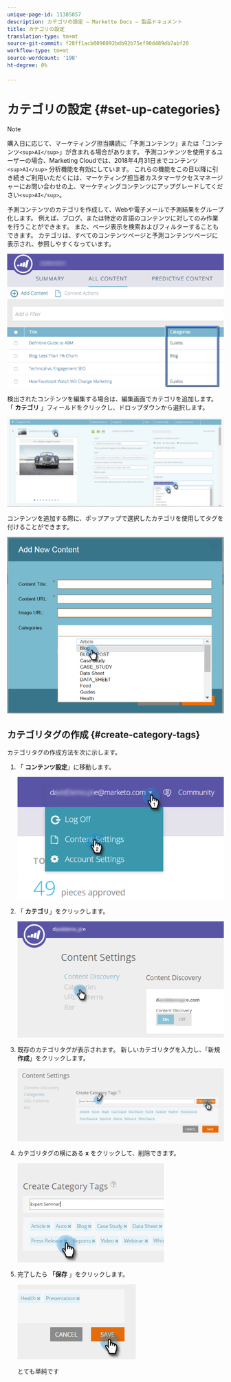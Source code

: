 ```yaml
---
unique-page-id: 11385057
description: カテゴリの設定 — Marketto Docs — 製品ドキュメント
title: カテゴリの設定
translation-type: tm+mt
source-git-commit: f28ff1acb0090892bdb92b75ef90d489db7abf20
workflow-type: tm+mt
source-wordcount: '198'
ht-degree: 0%

---
```



# カテゴリの設定 {#set-up-categories}

>[!NOTE]
>
>購入日に応じて、マーケティング担当購読に「予測コンテンツ」または「コンテンツ`<sup>AI</sup>`」が含まれる場合があります。 予測コンテンツを使用するユーザーの場合、Marketing Cloudでは、2018年4月31日までコンテンツ`<sup>AI</sup>` 分析機能を有効にしています。 これらの機能をこの日以降に引き続きご利用いただくには、マーケティング担当者カスタマーサクセスマネージャーにお問い合わせの上、マーケティングコンテンツにアップグレードしてください`<sup>AI</sup>`。

予測コンテンツのカテゴリを作成して、Webや電子メールで予測結果をグループ化します。 例えば、ブログ、または特定の言語のコンテンツに対してのみ作業を行うことができます。 また、ページ表示を検索およびフィルターすることもできます。  カテゴリは、すべてのコンテンツページと予測コンテンツページに表示され、参照しやすくなっています。

![](assets/image2017-10-3-9-3a3-3a44.png)

検出されたコンテンツを編集する場合は、編集画面でカテゴリを追加します。 「 **カテゴリ** 」フィールドをクリックし、ドロップダウンから選択します。

![](assets/two.png)

コンテンツを追加する際に、ポップアップで選択したカテゴリを使用してタグを付けることができます。

![](assets/add-new-content-dropdown-hand.png)

## カテゴリタグの作成 {#create-category-tags}

カテゴリタグの作成方法を次に示します。

1. 「 **コンテンツ設定**」に移動します。

   ![](assets/settings-dropdown-hand-1.png)

1. 「 **カテゴリ**」をクリックします。

   ![](assets/content-discovery-categories-hand.png)

1. 既存のカテゴリタグが表示されます。 新しいカテゴリタグを入力し、「新規 **作成**」をクリックします。

   ![](assets/content-settings-create-cat-tags-hand.png)

1. カテゴリタグの横にある **x** をクリックして、削除できます。

   ![](assets/remove-category-tag-updated.png)

1. 完了したら **「保存** 」をクリックします。

   ![](assets/save-new.png)

   とても単純です

